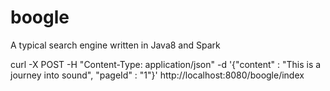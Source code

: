 boogle
======

A typical search engine written in Java8 and Spark

curl -X POST -H "Content-Type: application/json" -d '{"content" : "This is a journey into sound", "pageId" : "1"}' http://localhost:8080/boogle/index